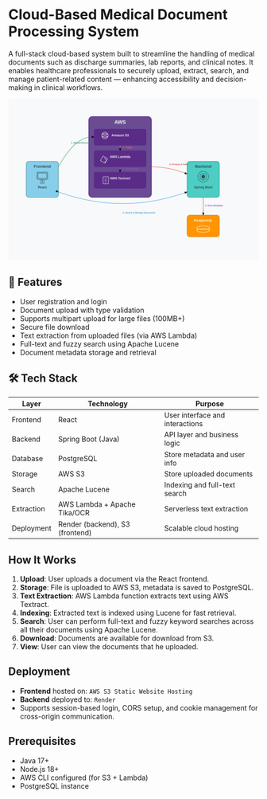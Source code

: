 ﻿# Cloud-Based Medical Document Processing System

A full-stack cloud-based system built to streamline the handling of medical documents such as discharge summaries, lab reports, and clinical notes. 
It enables healthcare professionals to securely upload, extract, search, and manage patient-related content — enhancing accessibility and decision-making in clinical workflows.

![System Architecture](system_diagram.svg)


## 📌 Features

- User registration and login
- Document upload with type validation
- Supports multipart upload for large files (100MB+)
- Secure file download
- Text extraction from uploaded files (via AWS Lambda)
- Full-text and fuzzy search using Apache Lucene
- Document metadata storage and retrieval

## 🛠️ Tech Stack

| Layer        | Technology                        | Purpose                                  |
|--------------|-----------------------------------|------------------------------------------|
| Frontend     | React                             | User interface and interactions          |
| Backend      | Spring Boot (Java)                | API layer and business logic             |
| Database     | PostgreSQL                        | Store metadata and user info             |
| Storage      | AWS S3                            | Store uploaded documents                 |
| Search       | Apache Lucene                     | Indexing and full-text search            |
| Extraction   | AWS Lambda + Apache Tika/OCR      | Serverless text extraction               |
| Deployment   | Render (backend), S3 (frontend)   | Scalable cloud hosting                   |

## How It Works

1. **Upload**: User uploads a document via the React frontend.
2. **Storage**: File is uploaded to AWS S3, metadata is saved to PostgreSQL.
3. **Text Extraction**: AWS Lambda function extracts text using AWS Textract.
4. **Indexing**: Extracted text is indexed using Lucene for fast retrieval.
5. **Search**: User can perform full-text and fuzzy keyword searches across all their documents using Apache Lucene.
6. **Download**: Documents are available for download from S3.
7. **View**: User can view the documents that he uploaded.

## Deployment

- **Frontend** hosted on: `AWS S3 Static Website Hosting`
- **Backend** deployed to: `Render`
- Supports session-based login, CORS setup, and cookie management for cross-origin communication.

## Prerequisites

- Java 17+
- Node.js 18+
- AWS CLI configured (for S3 + Lambda)
- PostgreSQL instance 

